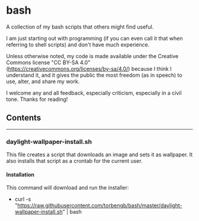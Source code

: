 # bash
A collection of my bash scripts that others might find useful.

I am just starting out with programming (if you can even call it that when referring to shell scripts) and don't have much experience. 

Unless otherwise noted, my code is made available under the Creative Commons license "CC BY-SA 4.0" (https://creativecommons.org/licenses/by-sa/4.0/) because I think I understand it, and it gives the public the most freedom (as in speech) to use, alter, and share my work.

I welcome any and all feedback, especially criticism, especially in a civil tone. Thanks for reading!

## Contents
-----
### daylight-wallpaper-install.sh	
This file creates a script that downloads an image and sets it as wallpaper. It also installs that script as a crontab for the current user.
#### Installation
This command will download and run the installer:
- curl -s "https://raw.githubusercontent.com/torbengb/bash/master/daylight-wallpaper-install.sh" | bash
